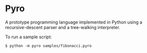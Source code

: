 # Pyro

A prototype programming language implemented in Python using a recursive-descent parser and a tree-walking interpreter.

To run a sample script:

    $ python -m pyro samples/fibonacci.pyro
